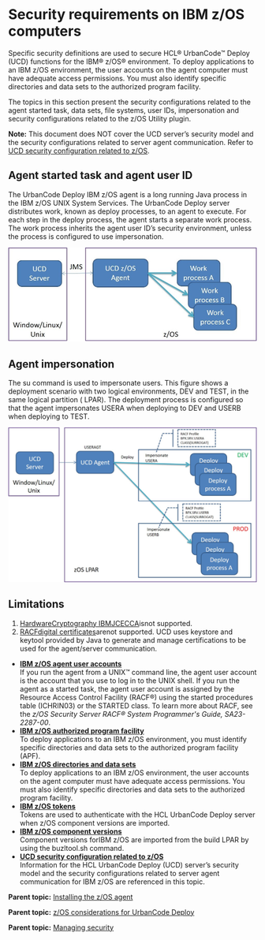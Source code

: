 # Security requirements on IBM z/OS computers

Specific security definitions are used to secure HCL® UrbanCode™ Deploy \(UCD\) functions for the IBM® z/OS® environment. To deploy applications to an IBM z/OS environment, the user accounts on the agent computer must have adequate access permissions. You must also identify specific directories and data sets to the authorized program facility.

The topics in this section present the security configurations related to the agent started task, data sets, file systems, user IDs, impersonation and security configurations related to the z/OS Utility plugin.

**Note:** This document does NOT cover the UCD server’s security model and the security configurations related to server agent communication. Refer to [UCD security configuration related to z/OS](security_zos_UCDrelated.md).

## Agent started task and agent user ID

The UrbanCode Deploy IBM z/OS agent is a long running Java process in the IBM z/OS UNIX System Services. The UrbanCode Deploy server distributes work, known as deploy processes, to an agent to execute. For each step in the deploy process, the agent starts a separate work process. The work process inherits the agent user ID’s security environment, unless the process is configured to use impersonation.

 ![z/OS Server Agent Architecture diagram](../images/zos_architecture.jpg "z/OS Server Agent Architecture") 

## Agent impersonation

The su command is used to impersonate users. This figure shows a deployment scenario with two logical environments, DEV and TEST, in the same logical partition \( LPAR\). The deployment process is configured so that the agent impersonates USERA when deploying to DEV and USERB when deploying to TEST.

 ![z/OS Impersonation diagram](../images/zos_impersonation.jpg "z/OS Impersonation") 

## Limitations

1.  [HardwareCryptography IBMJCECCA](http://www.ibm.com/systems/z/os/zos/tools/java/products/sdk71jcecca.html)isnot supported.
2.  [RACFdigital certificates](https://www.ibm.com/support/knowledgecenter/en/SSLTBW_2.3.0/com.ibm.zos.v2r3.icha700/digcert.htm)arenot supported. UCD uses keystore and keytool provided by Java to generate and manage certifications to be used for the agent/server communication.

-   **[IBM z/OS agent user accounts](../../com.udeploy.admin.doc/topics/security_zos_agent.md)**  
If you run the agent from a UNIX™ command line, the agent user account is the account that you use to log in to the UNIX shell. If you run the agent as a started task, the agent user account is assigned by the Resource Access Control Facility \(RACF®\) using the started procedures table \(ICHRIN03\) or the STARTED class. To learn more about RACF, see the *z/OS Security Server RACF® System Programmer's Guide, SA23-2287-00*.
-   **[IBM z/OS authorized program facility](../../com.udeploy.admin.doc/topics/security_zos_apf.md)**  
To deploy applications to an IBM z/OS environment, you must identify specific directories and data sets to the authorized program facility \(APF\).
-   **[IBM z/OS directories and data sets](../../com.udeploy.admin.doc/topics/security_zos_files.md)**  
To deploy applications to an IBM z/OS environment, the user accounts on the agent computer must have adequate access permissions. You must also identify specific directories and data sets to the authorized program facility.
-   **[IBM z/OS tokens](../../com.udeploy.admin.doc/topics/security_zos_tokens.md)**  
Tokens are used to authenticate with the HCL UrbanCode Deploy server when z/OS component versions are imported.
-   **[IBM z/OS component versions](../../com.udeploy.admin.doc/topics/security_zos_versions.md)**  
Component versions forIBM z/OS are imported from the build LPAR by using the buzltool.sh command.
-   **[UCD security configuration related to z/OS](../../com.udeploy.admin.doc/topics/security_zos_UCDrelated.md)**  
Information for the HCL UrbanCode Deploy \(UCD\) server’s security model and the security configurations related to server agent communication for IBM z/OS are referenced in this topic.

**Parent topic:** [Installing the z/OS agent](../../com.udeploy.install.doc/topics/zos_installing_ov.md)

**Parent topic:** [z/OS considerations for UrbanCode Deploy](../../com.udeploy.doc/topics/zos_ch.md)

**Parent topic:** [Managing security](../../com.udeploy.admin.doc/topics/security_ch.md)

